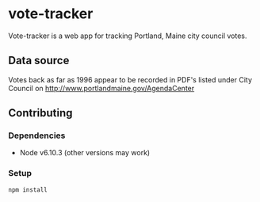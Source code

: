# vote-tracker

Vote-tracker is a web app for tracking Portland, Maine city council votes.

## Data source

Votes back as far as 1996 appear to be recorded in PDF's listed under City
Council on http://www.portlandmaine.gov/AgendaCenter

## Contributing

### Dependencies

* Node v6.10.3 (other versions may work)

### Setup

```sh
npm install
```
